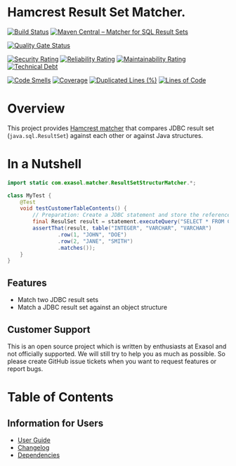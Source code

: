 # Hamcrest Result Set Matcher.

[![Build Status](https://github.com/exasol/hamcrest-resultset-matcher/actions/workflows/ci-build.yml/badge.svg)](https://github.com/exasol/hamcrest-resultset-matcher/actions/workflows/ci-build.yml)
[![Maven Central &ndash; Matcher for SQL Result Sets](https://img.shields.io/maven-central/v/com.exasol/hamcrest-resultset-matcher)](https://search.maven.org/artifact/com.exasol/hamcrest-resultset-matcher)

[![Quality Gate Status](https://sonarcloud.io/api/project_badges/measure?project=com.exasol%3Ahamcrest-resultset-matcher&metric=alert_status)](https://sonarcloud.io/dashboard?id=com.exasol%3Ahamcrest-resultset-matcher)

[![Security Rating](https://sonarcloud.io/api/project_badges/measure?project=com.exasol%3Ahamcrest-resultset-matcher&metric=security_rating)](https://sonarcloud.io/dashboard?id=com.exasol%3Ahamcrest-resultset-matcher)
[![Reliability Rating](https://sonarcloud.io/api/project_badges/measure?project=com.exasol%3Ahamcrest-resultset-matcher&metric=reliability_rating)](https://sonarcloud.io/dashboard?id=com.exasol%3Ahamcrest-resultset-matcher)
[![Maintainability Rating](https://sonarcloud.io/api/project_badges/measure?project=com.exasol%3Ahamcrest-resultset-matcher&metric=sqale_rating)](https://sonarcloud.io/dashboard?id=com.exasol%3Ahamcrest-resultset-matcher)
[![Technical Debt](https://sonarcloud.io/api/project_badges/measure?project=com.exasol%3Ahamcrest-resultset-matcher&metric=sqale_index)](https://sonarcloud.io/dashboard?id=com.exasol%3Ahamcrest-resultset-matcher)

[![Code Smells](https://sonarcloud.io/api/project_badges/measure?project=com.exasol%3Ahamcrest-resultset-matcher&metric=code_smells)](https://sonarcloud.io/dashboard?id=com.exasol%3Ahamcrest-resultset-matcher)
[![Coverage](https://sonarcloud.io/api/project_badges/measure?project=com.exasol%3Ahamcrest-resultset-matcher&metric=coverage)](https://sonarcloud.io/dashboard?id=com.exasol%3Ahamcrest-resultset-matcher)
[![Duplicated Lines (%)](https://sonarcloud.io/api/project_badges/measure?project=com.exasol%3Ahamcrest-resultset-matcher&metric=duplicated_lines_density)](https://sonarcloud.io/dashboard?id=com.exasol%3Ahamcrest-resultset-matcher)
[![Lines of Code](https://sonarcloud.io/api/project_badges/measure?project=com.exasol%3Ahamcrest-resultset-matcher&metric=ncloc)](https://sonarcloud.io/dashboard?id=com.exasol%3Ahamcrest-resultset-matcher)

# Overview

This project provides [Hamcrest matcher](http://hamcrest.org/JavaHamcrest/) that compares JDBC result set (`java.sql.ResultSet`) against each other or against Java structures.

# In a Nutshell

```java
import static com.exasol.matcher.ResultSetStructurMatcher.*;

class MyTest {
    @Test
    void testCustomerTableContents() {
        // Preparation: Create a JDBC statement and store the reference in variable 'statement'
        final ResulSet result = statement.executeQuery("SELECT * FROM CUSTOMERS");
        assertThat(result, table("INTEGER", "VARCHAR", "VARCHAR")
                .row(1, "JOHN", "DOE")
                .row(2, "JANE", "SMITH")
                .matches());
    }
}
```

## Features

* Match two JDBC result sets
* Match a JDBC result set against an object structure

## Customer Support

This is an open source project which is written by enthusiasts at Exasol and not officially supported. We will still try to help you as much as possible. So please create GitHub issue tickets when you want to request features or report bugs.

# Table of Contents

## Information for Users

* [User Guide](doc/user_guide/user_guide.md)
* [Changelog](doc/changes/changelog.md)
* [Dependencies](dependencies.md)
